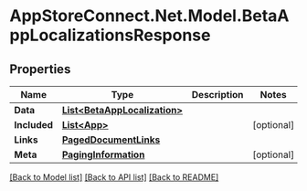 # AppStoreConnect.Net.Model.BetaAppLocalizationsResponse

## Properties

Name | Type | Description | Notes
------------ | ------------- | ------------- | -------------
**Data** | [**List&lt;BetaAppLocalization&gt;**](BetaAppLocalization.md) |  | 
**Included** | [**List&lt;App&gt;**](App.md) |  | [optional] 
**Links** | [**PagedDocumentLinks**](PagedDocumentLinks.md) |  | 
**Meta** | [**PagingInformation**](PagingInformation.md) |  | [optional] 

[[Back to Model list]](../README.md#documentation-for-models) [[Back to API list]](../README.md#documentation-for-api-endpoints) [[Back to README]](../README.md)

